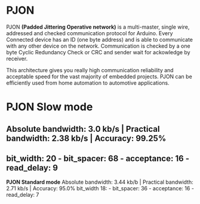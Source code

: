 PJON 
====

PJON **(Padded Jittering Operative network)** is a multi-master, single wire, addressed and checked communication protocol for Arduino. Every Connected device has an ID (one byte address) and is able to communicate with any other device on the network. 
Communication is checked by a one byte Cyclic Redundancy Check or CRC and sender wait for ackowledge by receiver.


This architecture gives you really high communication reliability and acceptable speed for the vast majority of embedded projects. PJON can be efficiently used from home automation to automotive applications.

**PJON Slow mode**
===================
Absolute bandwidth: 3.0 kb/s | Practical bandwidth: 2.38 kb/s | Accuracy: 99.25%
------------------
bit_width: 20 - bit_spacer: 68 - acceptance: 16 - read_delay: 9
------------------

**PJON Standard mode**
Absolute bandwidth: 3.44 kb/b | Practical bandwidth: 2.71 kb/s | Accuracy: 95.0%
bit_width 18: - bit_spacer: 36 - acceptance: 16 - read_delay: 7
